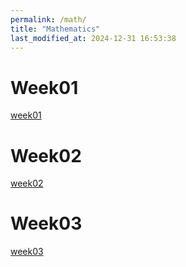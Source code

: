 ```yaml
---
permalink: /math/
title: "Mathematics"
last_modified_at: 2024-12-31 16:53:38
---
```


# Week01

[week01](/math/math-week01)

# Week02

[week02](/math/math-week02)

# Week03

[week03](/math/math-week03)
